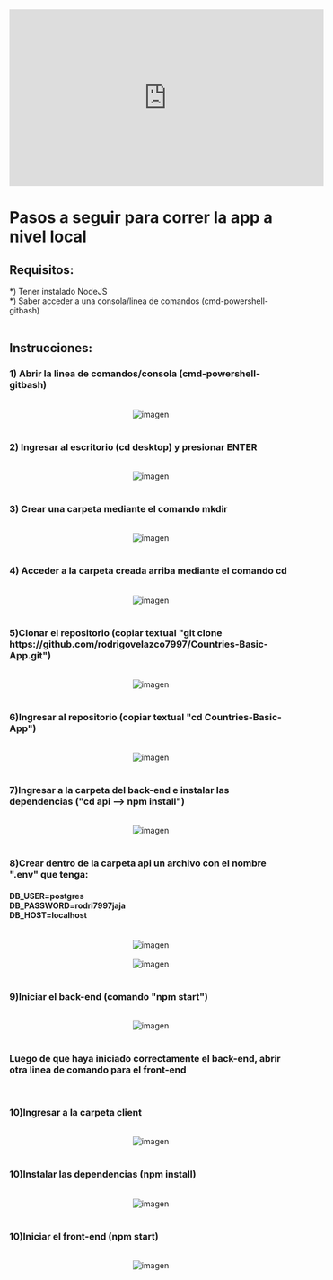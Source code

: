
<iframe width="560" height="315" src="https://www.youtube.com/embed/lCfw87C-sNw" title="YouTube video player" frameborder="0" allow="accelerometer; autoplay; clipboard-write; encrypted-media; gyroscope; picture-in-picture" allowfullscreen></iframe>

<h1>Pasos a seguir para correr la app a nivel local</h1>

<h2>Requisitos:</h2>
	*) Tener instalado NodeJS <br/>
	*) Saber acceder a una consola/linea de comandos (cmd-powershell-gitbash) 
  <br/>
  <br/>

<h2>Instrucciones:</h2>
  <h3>1) Abrir la linea de comandos/consola (cmd-powershell-gitbash)</h3>
  <br/>
    <div style="text-align:center"><img src="./img/cmd0.png" alt="imagen"/></div>
    <br/>

  <h3>2) Ingresar al escritorio (cd desktop) y presionar ENTER </h3>
  <br/>
    <div style="text-align:center"><img src="./img/cmd.png" alt="imagen"/></div>
    <br/>

  <h3> 3) Crear una carpeta mediante el comando <strong>mkdir</strong></h3>
    <br/>
    <div style="text-align:center"><img src="./img/mkdir.png" alt="imagen"/></div>
    <br/>
  <h3> 4) Acceder a la carpeta creada arriba mediante el comando <strong>cd</strong> </h3>
    <br/>
    <div style="text-align:center"><img src="./img/cd.png" alt="imagen"/></div>
    <br/>

<h3>5)Clonar el repositorio (copiar textual "git clone https://github.com/rodrigovelazco7997/Countries-Basic-App.git")</h3>
    <br/>
    <div style="text-align:center"><img src="./img/git clone.png" alt="imagen"/></div>
    <br/>

    
<h3>6)Ingresar al repositorio (copiar textual "cd Countries-Basic-App")</h3>
    <br/>
    <div style="text-align:center"><img src="./img/cd repository.png" alt="imagen"/></div>
    <br/>

<h3>7)Ingresar a la carpeta del back-end e instalar las dependencias ("cd api --> npm install")</h3>
    <br/>
    <div style="text-align:center"><img src="./img/npm install back end.png" alt="imagen"/></div>
    <br/>

<h3>8)Crear dentro de la carpeta api un archivo con el nombre ".env" que tenga:
    <h4>
    DB_USER=postgres <br/>
    DB_PASSWORD=rodri7997jaja <br/>
    DB_HOST=localhost
    </h4></h3>
    <br/>
    <div style="text-align:center"><img src="./img/.env folder.png" alt="imagen"/></div>
    <br/>
    <div style="text-align:center"><img src="./img/.env.png" alt="imagen"/></div>
    <br/>

<h3>9)Iniciar el back-end (comando "npm start")</h3>
    <br/>
    <div style="text-align:center"><img src="./img/npm start.png" alt="imagen"/></div>
    <br/>
  
  <h3>Luego de que haya iniciado correctamente el back-end, abrir otra linea de comando para el front-end</h3>
  <br/>


<h3>10)Ingresar a la carpeta client </h3>
    <br/>
    <div style="text-align:center"><img src="./img/cd client.png" alt="imagen"/></div>
    <br/>
  
<h3>10)Instalar las dependencias (npm install) </h3>
    <br/>
    <div style="text-align:center"><img src="./img/npm install client.png" alt="imagen"/></div>
    <br/>

<h3>10)Iniciar el front-end (npm start) </h3>
    <br/>
    <div style="text-align:center"><img src="./img/npm start client.png" alt="imagen"/></div>
    <br/>


